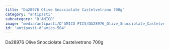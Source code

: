 ```yaml
---
title: "Da28976 Olive Snocciolate Castelvetrano 700g"
category: "antipasti"
subcategory: "D'AMICO"
image: "media/antipasti/D'AMICO PICS/DA28976_Olive_Snocciolate_Castelvetrano_700g.png"
id: "antipasti-d'amico-504"
---
```


Da28976 Olive Snocciolate Castelvetrano 700g
